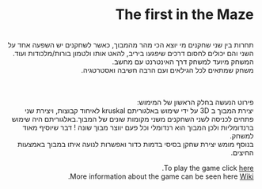 <div dir='rtl' lang='he'>

#                                                                                                        The first in the Maze  
                                                                                                       
<br />
תחרות בין שני שחקנים מי יוצא הכי מהר מהמבוך, כאשר לשחקנים יש השפעה אחד על השני והם יכולים לחסום דרכים שיפגעו ביריב, להאט אותו ולטמון בורות/מלכודות ועוד.
<br />
המשחק מיועד למשחק דרך האינטרנט עם מחשב.<br />
משחק שמתאים לכל הגילאים ועם הרבה חשיבה ואסטרטגיה.<br />
</br></br>
 
פירוט הנעשה בחלק הראשון של המימוש:</br>
יצירת המבוך ב 3D על ידי שימוש באלגוריתם kruskal לאיחוד קבוצות, ויצירת שני פתחים לכניסה לשני השחקנים משני מקומות שונים של המבוך.באלגוריתם היה שימוש ברנדומליות ולכן המבוך הוא רנדומלי וכל פעם יווצר מבוך שונה ! דבר שיוסיף מאוד למשחק.
</br>
בנוסף מומש יצירת שחקן בסיסי בדמות כדור ואפשרות לנועה איתו במבוך באמצעות החיצים.
</br>

To play the game click [here](https://daniel-zaken.itch.io/the-first-in-the-maze).
<br />
More information about the game can be seen here [Wiki](https://github.com/GameDevelopment-Daniel/The_first_in_the_Maze/wiki).
                      
